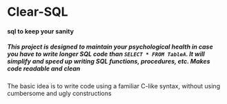 # Clear-SQL
#### sql to keep your sanity


##### This project is designed to maintain your psychological health in case you have to write longer SQL code than ```SELECT * FROM TableA```. It will simplify and speed up writing SQL functions, procedures, etc. Makes code readable and clean

The basic idea is to write code using a familiar C-like syntax, without using cumbersome and ugly constructions
